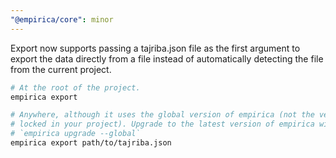 ```yaml
---
"@empirica/core": minor
---
```


Export now supports passing a tajriba.json file as the first argument to export
the data directly from a file instead of automatically detecting the file from
the current project.

```sh
# At the root of the project.
empirica export

# Anywhere, although it uses the global version of empirica (not the version
# locked in your project). Upgrade to the latest version of empirica with:
# `empirica upgrade --global`
empirica export path/to/tajriba.json
```
